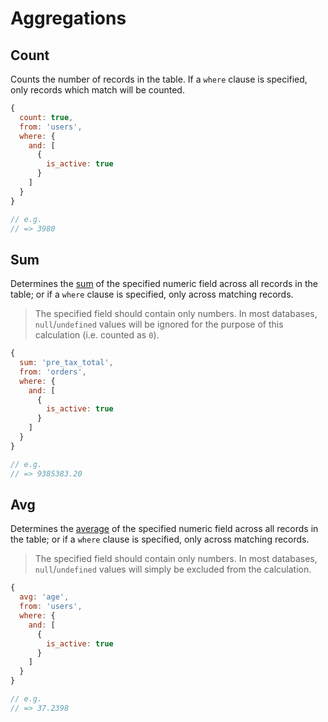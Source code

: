 # Aggregations


## Count

Counts the number of records in the table.  If a `where` clause is specified, only records which match will be counted.

```javascript
{
  count: true,
  from: 'users',
  where: {
    and: [
      {
        is_active: true
      }
    ]
  }
}

// e.g.
// => 3980
```



## Sum

Determines the [sum](https://en.wikipedia.org/wiki/Summation) of the specified numeric field across all records in the table; or if a `where` clause is specified, only across matching records.

> The specified field should contain only numbers.  In most databases, `null`/`undefined` values will be ignored for the purpose of this calculation (i.e. counted as `0`).

```javascript
{
  sum: 'pre_tax_total',
  from: 'orders',
  where: {
    and: [
      {
        is_active: true
      }
    ]
  }
}

// e.g.
// => 9385383.20
```

## Avg

Determines the [average](https://en.wikipedia.org/wiki/Arithmetic_mean) of the specified numeric field across all records in the table; or if a `where` clause is specified, only across matching records.

> The specified field should contain only numbers.  In most databases, `null`/`undefined` values will simply be excluded from the calculation.


```javascript
{
  avg: 'age',
  from: 'users',
  where: {
    and: [
      {
        is_active: true
      }
    ]
  }
}

// e.g.
// => 37.2398
```
